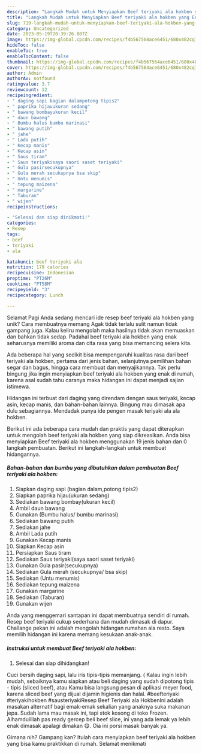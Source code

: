 ```yaml
---
description: "Langkah Mudah untuk Menyiapkan Beef teriyaki ala hokben yang Enak"
title: "Langkah Mudah untuk Menyiapkan Beef teriyaki ala hokben yang Enak"
slug: 719-langkah-mudah-untuk-menyiapkan-beef-teriyaki-ala-hokben-yang-enak
category: Uncategorized
date: 2023-05-19T20:39:26.807Z
image: https://img-global.cpcdn.com/recipes/f4b567564ace6451/680x482cq70/beef-teriyaki-ala-hokben-foto-resep-utama.jpg
hideToc: false
enableToc: true
enableTocContent: false
thumbnail: https://img-global.cpcdn.com/recipes/f4b567564ace6451/680x482cq70/beef-teriyaki-ala-hokben-foto-resep-utama.jpg
cover: https://img-global.cpcdn.com/recipes/f4b567564ace6451/680x482cq70/beef-teriyaki-ala-hokben-foto-resep-utama.jpg
author: Admin
authorAv: notfound
ratingvalue: 3.7
reviewcount: 12
recipeingredient:
- " daging sapi bagian dalampotong tipis2"
- " paprika hijauukuran sedang"
- " bawang bombayukuran kecil"
- " daun bawang"
- " Bumbu halus bumbu marinasi"
- " bawang putih"
- " jahe"
- " Lada putih"
- " Kecap manis"
- " Kecap asin"
- " Saus tiram"
- " Saus teriyakisaya saori saset teriyaki"
- " Gula pasirsecukupnya"
- " Gula merah secukupnya bsa skip"
- " Untu menumis"
- " tepung maizena"
- " margarine"
- " Taburan"
- " wijen"
recipeinstructions:

- "Selesai dan siap dinikmati!"
categories:
- Resep
tags:
- beef
- teriyaki
- ala

katakunci: beef teriyaki ala 
nutrition: 179 calories
recipecuisine: Indonesian
preptime: "PT26M"
cooktime: "PT58M"
recipeyield: "3"
recipecategory: Lunch

---
```



Selamat Pagi Anda sedang mencari ide resep beef teriyaki ala hokben yang unik? Cara membuatnya memang Agak tidak terlalu sulit namun tidak gampang juga. Kalau keliru mengolah maka hasilnya tidak akan memuaskan dan bahkan tidak sedap. Padahal beef teriyaki ala hokben yang enak seharusnya memiliki aroma dan cita rasa yang bisa memancing selera kita.


Ada beberapa hal yang sedikit bisa mempengaruhi kualitas rasa dari beef teriyaki ala hokben, pertama dari jenis bahan, selanjutnya pemilihan bahan segar dan bagus, hingga cara membuat dan menyajikannya. Tak perlu bingung jika ingin menyiapkan beef teriyaki ala hokben yang enak di rumah, karena asal sudah tahu caranya maka hidangan ini dapat menjadi sajian istimewa.

Hidangan ini terbuat dari daging yang direndam dengan saus teriyaki, kecap asin, kecap manis, dan bahan-bahan lainnya. Bingung mau dimasak apa dulu sebagiannya. Mendadak punya ide pengen masak teriyaki ala ala hokben.


Berikut ini ada beberapa cara mudah dan praktis yang dapat diterapkan untuk mengolah beef teriyaki ala hokben yang siap dikreasikan. Anda bisa menyiapkan Beef teriyaki ala hokben menggunakan 19 jenis bahan dan 0 langkah pembuatan. Berikut ini langkah-langkah untuk membuat hidangannya.

<!--inarticleads1-->

##### Bahan-bahan dan bumbu yang dibutuhkan dalam pembuatan Beef teriyaki ala hokben:

1. Siapkan  daging sapi (bagian dalam,potong tipis2)
1. Siapkan  paprika hijau(ukuran sedang)
1. Sediakan  bawang bombay(ukuran kecil)
1. Ambil  daun bawang
1. Gunakan  (Bumbu halus/ bumbu marinasi)
1. Sediakan  bawang putih
1. Sediakan  jahe
1. Ambil  Lada putih
1. Gunakan  Kecap manis
1. Siapkan  Kecap asin
1. Persiapkan  Saus tiram
1. Sediakan  Saus teriyaki(saya saori saset teriyaki)
1. Gunakan  Gula pasir(secukupnya)
1. Sediakan  Gula merah (secukupnya/ bsa skip)
1. Sediakan  (Untu menumis)
1. Sediakan  tepung maizena
1. Gunakan  margarine
1. Sediakan  (Taburan)
1. Gunakan  wijen


Anda yang menggemari santapan ini dapat membuatnya sendiri di rumah. Resep beef teriyaki cukup sederhana dan mudah dimasak di dapur. Challange pekan ini adalah mengolah hidangan rumahan ala resto. Saya memilih hidangan ini karena memang kesukaan anak-anak. 

<!--inarticleads2-->

##### Instruksi untuk membuat Beef teriyaki ala hokben:


1. Selesai dan siap dihidangkan!

Cuci bersih daging sapi, lalu iris tipis-tipis memanjang. ( Kalau ingin lebih mudah, sebaiknya kamu siapkan atau beli daging yang sudah dipotong tipis - tipis (sliced beef), atau Kamu bisa langsung pesan di aplikasi meyer food, karena sliced beef yang dijual dijamin higienis dan halal. #beefteriyaki #teriyakihokben #sausteriyakiResep Beef Teriyaki ala HokbenIni adalah masakan alternatif bagi emak-emak sekalian yang anaknya suka makanan jepa. Sudah lama mau masak ini, tapi stok kosong di toko Frozen. Alhamdulillah pas ready gercep beli beef slice, ini yang ada lemak ya lebih enak dimasak apalagi dimakan 😋. Oia ini porsi masak banyak ya. 

Gimana nih? Gampang kan? Itulah cara menyiapkan beef teriyaki ala hokben yang bisa kamu praktikkan di rumah. Selamat menikmati
